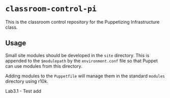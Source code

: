 # `classroom-control-pi`

This is the classroom control repository for the Puppetizing Infrastructure class.

## Usage

Small site modules should be developed in the `site` directory. This is appended
to the `$modulepath` by the `environment.conf` file so that Puppet can use modules
from this directory.

Adding modules to the `Puppetfile` will manage them in the standard `modules`
directory using r10k.

Lab3.1 - Test add
